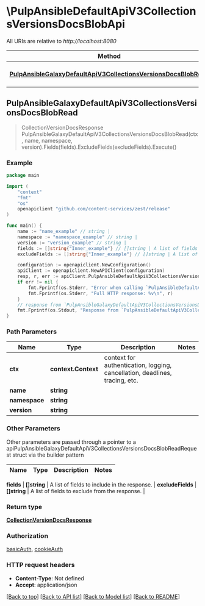 # \PulpAnsibleDefaultApiV3CollectionsVersionsDocsBlobApi

All URIs are relative to *http://localhost:8080*

Method | HTTP request | Description
------------- | ------------- | -------------
[**PulpAnsibleGalaxyDefaultApiV3CollectionsVersionsDocsBlobRead**](PulpAnsibleDefaultApiV3CollectionsVersionsDocsBlobApi.md#PulpAnsibleGalaxyDefaultApiV3CollectionsVersionsDocsBlobRead) | **Get** /pulp_ansible/galaxy/default/api/v3/collections/{namespace}/{name}/versions/{version}/docs-blob/ | 



## PulpAnsibleGalaxyDefaultApiV3CollectionsVersionsDocsBlobRead

> CollectionVersionDocsResponse PulpAnsibleGalaxyDefaultApiV3CollectionsVersionsDocsBlobRead(ctx, name, namespace, version).Fields(fields).ExcludeFields(excludeFields).Execute()





### Example

```go
package main

import (
    "context"
    "fmt"
    "os"
    openapiclient "github.com/content-services/zest/release"
)

func main() {
    name := "name_example" // string | 
    namespace := "namespace_example" // string | 
    version := "version_example" // string | 
    fields := []string{"Inner_example"} // []string | A list of fields to include in the response. (optional)
    excludeFields := []string{"Inner_example"} // []string | A list of fields to exclude from the response. (optional)

    configuration := openapiclient.NewConfiguration()
    apiClient := openapiclient.NewAPIClient(configuration)
    resp, r, err := apiClient.PulpAnsibleDefaultApiV3CollectionsVersionsDocsBlobApi.PulpAnsibleGalaxyDefaultApiV3CollectionsVersionsDocsBlobRead(context.Background(), name, namespace, version).Fields(fields).ExcludeFields(excludeFields).Execute()
    if err != nil {
        fmt.Fprintf(os.Stderr, "Error when calling `PulpAnsibleDefaultApiV3CollectionsVersionsDocsBlobApi.PulpAnsibleGalaxyDefaultApiV3CollectionsVersionsDocsBlobRead``: %v\n", err)
        fmt.Fprintf(os.Stderr, "Full HTTP response: %v\n", r)
    }
    // response from `PulpAnsibleGalaxyDefaultApiV3CollectionsVersionsDocsBlobRead`: CollectionVersionDocsResponse
    fmt.Fprintf(os.Stdout, "Response from `PulpAnsibleDefaultApiV3CollectionsVersionsDocsBlobApi.PulpAnsibleGalaxyDefaultApiV3CollectionsVersionsDocsBlobRead`: %v\n", resp)
}
```

### Path Parameters


Name | Type | Description  | Notes
------------- | ------------- | ------------- | -------------
**ctx** | **context.Context** | context for authentication, logging, cancellation, deadlines, tracing, etc.
**name** | **string** |  | 
**namespace** | **string** |  | 
**version** | **string** |  | 

### Other Parameters

Other parameters are passed through a pointer to a apiPulpAnsibleGalaxyDefaultApiV3CollectionsVersionsDocsBlobReadRequest struct via the builder pattern


Name | Type | Description  | Notes
------------- | ------------- | ------------- | -------------



 **fields** | **[]string** | A list of fields to include in the response. | 
 **excludeFields** | **[]string** | A list of fields to exclude from the response. | 

### Return type

[**CollectionVersionDocsResponse**](CollectionVersionDocsResponse.md)

### Authorization

[basicAuth](../README.md#basicAuth), [cookieAuth](../README.md#cookieAuth)

### HTTP request headers

- **Content-Type**: Not defined
- **Accept**: application/json

[[Back to top]](#) [[Back to API list]](../README.md#documentation-for-api-endpoints)
[[Back to Model list]](../README.md#documentation-for-models)
[[Back to README]](../README.md)

